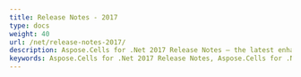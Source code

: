 ```yaml
---
title: Release Notes - 2017
type: docs
weight: 40
url: /net/release-notes-2017/
description: Aspose.Cells for .Net 2017 Release Notes – the latest enhancements, new features, and fixes.
keywords: Aspose.Cells for .Net 2017 Release Notes, Aspose.Cells for .Net 2017 updates and fixes
---
```



